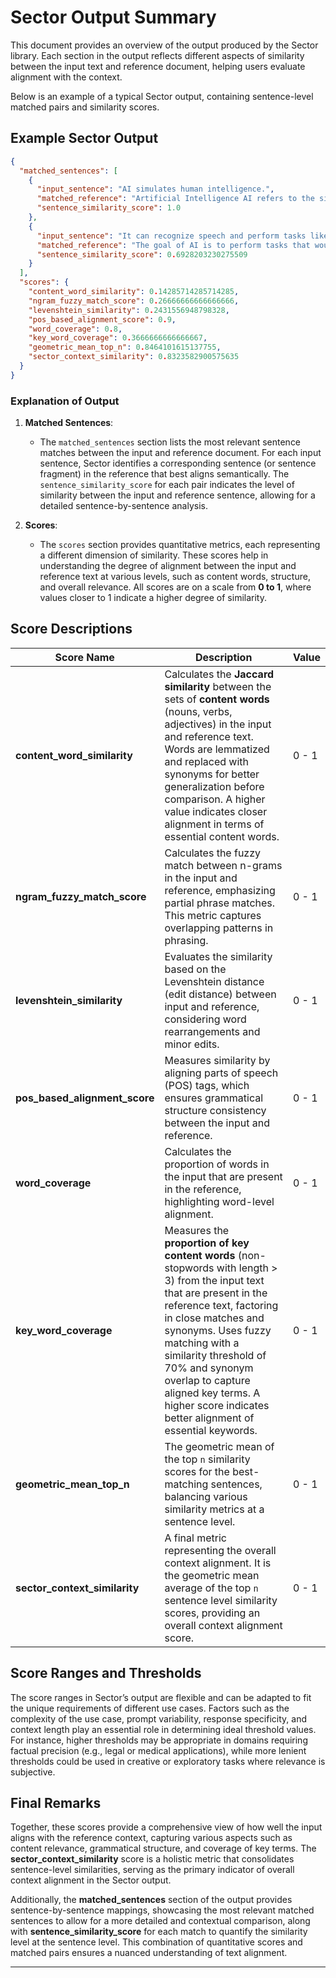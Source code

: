 
# Sector Output Summary

This document provides an overview of the output produced by the Sector library. Each section in the output reflects different aspects of similarity between the input text and reference document, helping users evaluate alignment with the context.

Below is an example of a typical Sector output, containing sentence-level matched pairs and similarity scores.

## Example Sector Output

```json
{
  "matched_sentences": [
    {
      "input_sentence": "AI simulates human intelligence.",
      "matched_reference": "Artificial Intelligence AI refers to the simulation of human intelligence in machines that are programmed to think and act like humans.",
      "sentence_similarity_score": 1.0
    },
    {
      "input_sentence": "It can recognize speech and perform tasks like humans.",
      "matched_reference": "The goal of AI is to perform tasks that would typically require human intelligence such as visual perception speech recognition decisionmaking and language translation.",
      "sentence_similarity_score": 0.6928203230275509
    }
  ],
  "scores": {
    "content_word_similarity": 0.14285714285714285,
    "ngram_fuzzy_match_score": 0.26666666666666666,
    "levenshtein_similarity": 0.2431556948798328,
    "pos_based_alignment_score": 0.9,
    "word_coverage": 0.8,
    "key_word_coverage": 0.3666666666666667,
    "geometric_mean_top_n": 0.8464101615137755,
    "sector_context_similarity": 0.8323582900575635
  }
}
```

### Explanation of Output

1. **Matched Sentences**: 
   - The `matched_sentences` section lists the most relevant sentence matches between the input and reference document. For each input sentence, Sector identifies a corresponding sentence (or sentence fragment) in the reference that best aligns semantically. The `sentence_similarity_score` for each pair indicates the level of similarity between the input and reference sentence, allowing for a detailed sentence-by-sentence analysis.

2. **Scores**:
   - The `scores` section provides quantitative metrics, each representing a different dimension of similarity. These scores help in understanding the degree of alignment between the input and reference text at various levels, such as content words, structure, and overall relevance. All scores are on a scale from **0 to 1**, where values closer to 1 indicate a higher degree of similarity.

## Score Descriptions

| **Score Name**               | **Description**                                                                                                                                                                                                                                  | **Value** |
|------------------------------|--------------------------------------------------------------------------------------------------------------------------------------------------------------------------------------------------------------------------------------------------|--------------------------|
| **content_word_similarity**  | Calculates the **Jaccard similarity** between the sets of **content words** (nouns, verbs, adjectives) in the input and reference text. Words are lemmatized and replaced with synonyms for better generalization before comparison. A higher value indicates closer alignment in terms of essential content words. | 0 - 1             |
| **ngram_fuzzy_match_score**  | Calculates the fuzzy match between n-grams in the input and reference, emphasizing partial phrase matches. This metric captures overlapping patterns in phrasing.                                                                                 | 0 - 1             |
| **levenshtein_similarity**   | Evaluates the similarity based on the Levenshtein distance (edit distance) between input and reference, considering word rearrangements and minor edits.                                                                                          | 0 - 1             |
| **pos_based_alignment_score**| Measures similarity by aligning parts of speech (POS) tags, which ensures grammatical structure consistency between the input and reference.                                                                                                     | 0 - 1             |
| **word_coverage**            | Calculates the proportion of words in the input that are present in the reference, highlighting word-level alignment.                                                                                                                             | 0 - 1             |
| **key_word_coverage**        | Measures the **proportion of key content words** (non-stopwords with length > 3) from the input text that are present in the reference text, factoring in close matches and synonyms. Uses fuzzy matching with a similarity threshold of 70% and synonym overlap to capture aligned key terms. A higher score indicates better alignment of essential keywords. | 0 - 1             |
| **geometric_mean_top_n**     | The geometric mean of the top `n` similarity scores for the best-matching sentences, balancing various similarity metrics at a sentence level.                                                                                                   | 0 - 1             |
| **sector_context_similarity**| A final metric representing the overall context alignment. It is the geometric mean average of the top `n` sentence level similarity scores, providing an overall context alignment score.                                                                          | 0 - 1             |

## Score Ranges and Thresholds

The score ranges in Sector’s output are flexible and can be adapted to fit the unique requirements of different use cases. Factors such as the complexity of the use case, prompt variability, response specificity, and context length play an essential role in determining ideal threshold values. For instance, higher thresholds may be appropriate in domains requiring factual precision (e.g., legal or medical applications), while more lenient thresholds could be used in creative or exploratory tasks where relevance is subjective.

## Final Remarks

Together, these scores provide a comprehensive view of how well the input aligns with the reference context, capturing various aspects such as content relevance, grammatical structure, and coverage of key terms. The **sector_context_similarity** score is a holistic metric that consolidates sentence-level similarities, serving as the primary indicator of overall context alignment in the Sector output.

Additionally, the **matched_sentences** section of the output provides sentence-by-sentence mappings, showcasing the most relevant matched sentences to allow for a more detailed and contextual comparison, along with **sentence_similarity_score** for each match to quantify the similarity level at the sentence level. This combination of quantitative scores and matched pairs ensures a nuanced understanding of text alignment.



--- 
